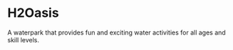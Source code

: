 # H2Oasis
A waterpark that provides fun and exciting water activities for all ages and skill levels.
